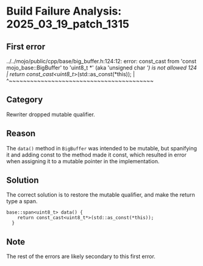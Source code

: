 # Build Failure Analysis: 2025_03_19_patch_1315

## First error

../../mojo/public/cpp/base/big_buffer.h:124:12: error: const_cast from 'const mojo_base::BigBuffer' to 'uint8_t *' (aka 'unsigned char *') is not allowed
  124 |     return const_cast<uint8_t*>(std::as_const(*this));
      |            ^~~~~~~~~~~~~~~~~~~~~~~~~~~~~~~~~~~~~~~~~~

## Category
Rewriter dropped mutable qualifier.

## Reason
The `data()` method in `BigBuffer` was intended to be mutable, but spanifying it and adding const to the method made it const, which resulted in error when assigning it to a mutable pointer in the implementation.

## Solution
The correct solution is to restore the mutable qualifier, and make the return type a span.
```
base::span<uint8_t> data() {
    return const_cast<uint8_t*>(std::as_const(*this));
  }
```

## Note
The rest of the errors are likely secondary to this first error.